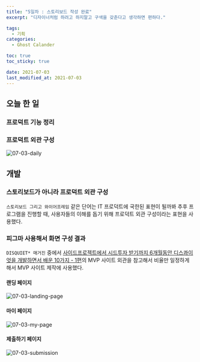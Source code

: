 ```yaml
---
title: "5일차 : 스토리보드 작성 완료"
excerpt: "디자이너처럼 하려고 하지말고 구색을 갖춘다고 생각하면 편하다."

tags:
  - 기획
categories:
  - Ghost Calander

toc: true
toc_sticky: true

date: 2021-07-03
last_modified_at: 2021-07-03
---
```

## 오늘 한 일
### 프로덕트 기능 정리
### 프로덕트 외관 구성
![07-03-daily](https://user-images.githubusercontent.com/73425926/124357020-4bae2680-dc54-11eb-836a-c72d3b559711.jpg)

## 개발
### 스토리보드가 아니라 프로덕트 외관 구성
`스토리보드 그리고 와이어프레임` 같은 단어는 IT 프로덕트에 국한된 표현이 될까봐 추후 프로그램을 진행할 때, 사용자들의 이해를 돕기 위해 프로덕트 외관 구성이라는 표현을 사용했다.

### 피그마 사용해서 화면 구성 결과
`DISQUIET* 매거진` 중에서 [사이드프로젝트에서 시드투자 받기까지 6개월동안 디스콰이엇을 개발하면서 배운 10가지 - 1편](https://www.disquiet.tech/post/disquiet-seed-round-retrospective-1)의 MVP 사이트 외관을 참고해서 비율만 일정하게 해서 MVP 사이트 제작에 사용했다.
#### 랜딩 페이지
![07-03-landing-page](https://user-images.githubusercontent.com/73425926/124357144-f3c3ef80-dc54-11eb-8b54-7ce7d8fbf5db.png)
#### 마이 페이지
![07-03-my-page](https://user-images.githubusercontent.com/73425926/124357155-00e0de80-dc55-11eb-9a63-7494c0a6a81f.png)
#### 제출하기 페이지
![07-03-submission](https://user-images.githubusercontent.com/73425926/124357164-0d653700-dc55-11eb-8f05-2fcd379bf0d0.png)